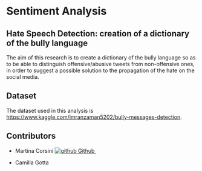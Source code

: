 # Sentiment Analysis

## Hate Speech Detection: creation of a dictionary of the bully language
The aim of this research is to create a dictionary of the bully language
so as to be able to distinguish offensive/abusive tweets from non-offensive ones, in order
to suggest a possible solution to the propagation of the hate on the social media.

## Dataset
The dataset used in this analysis is https://www.kaggle.com/imranzaman5202/bully-messages-detection.

## Contributors

- Martina Corsini  <a href="https://github.com/lauraciurca" rel="nofollow noreferrer"> <img src="https://i.stack.imgur.com/tskMh.png" alt="github"> Github </a> &nbsp;

- Camilla Gotta  &nbsp;  
